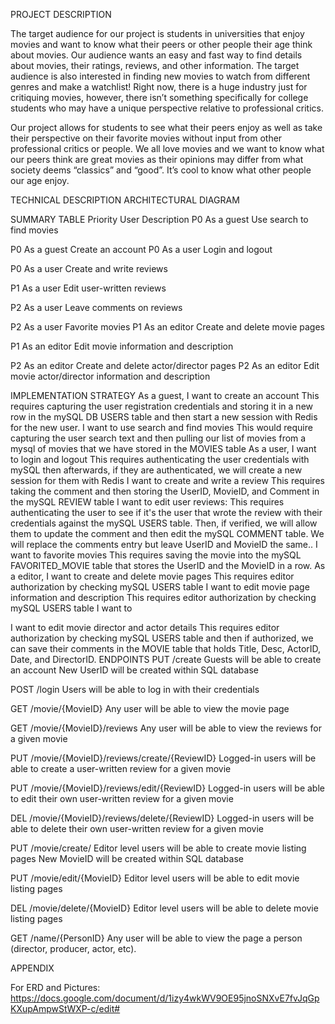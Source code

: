 PROJECT DESCRIPTION

The target audience for our project is students in universities that enjoy movies and want to know what their peers or other people their age think about movies. Our audience wants an easy and fast way to find details about movies, their ratings, reviews, and other information. The target audience is also interested in finding new movies to watch from different genres and make a watchlist! Right now, there is a huge industry just for critiquing movies, however, there isn’t something specifically for college students who may have a unique perspective relative to professional critics. 

Our project allows for students to see what their peers enjoy as well as take their perspective on their favorite movies without input from other professional critics or people. We all love movies and we want to know what our peers think are great movies as their opinions may differ from what society deems “classics” and “good”. It’s cool to know what other people our age enjoy.
 
TECHNICAL DESCRIPTION
ARCHITECTURAL DIAGRAM
 
 
 
 
 
 
SUMMARY TABLE
Priority 
User
Description
P0
As a guest
Use search to find movies


P0
As a guest
Create an account
P0
As a user
Login and logout


P0
As a user
Create and write reviews


P1
As a user
Edit user-written reviews


P2
As a user
Leave comments on reviews


P2
As a user
Favorite movies
P1
As an editor
Create and delete movie pages


P1
As an editor
Edit movie information and description


P2
As an editor
Create and delete actor/director pages
P2
As an editor
Edit movie actor/director information and description
 
 


IMPLEMENTATION STRATEGY
As a guest,
I want to create an account
This requires capturing the user registration credentials and storing it in a new row in the mySQL DB USERS table and then start a new session with Redis for the new user.
I want to use search and find movies
This would require capturing the user search text and then pulling our list of movies from a mysql of movies that we have stored in the MOVIES table 
As a user,
I want to login and logout
This requires authenticating the user credentials with mySQL then afterwards, if they are authenticated, we will create a new session for them with Redis
I want to create and write a review
This requires taking the comment and then storing the UserID,  MovieID, and Comment in the mySQL REVIEW table
I want to edit user reviews:
This requires authenticating the user to see if it's the user that wrote the review with their credentials against the mySQL USERS table. Then, if verified, we will allow them to update the comment and then edit the mySQL COMMENT table. We will replace the comments entry but leave UserID and MovieID the same..
I want to favorite movies
This requires saving the movie into the mySQL FAVORITED_MOVIE table that stores the UserID and the MovieID in a row.
As a editor,
I want to create and delete movie pages
This requires editor authorization by checking mySQL USERS table
I want to edit movie page information and description
This requires editor authorization by checking mySQL USERS table
I want to 
 
I want to edit movie director and actor details
This requires editor authorization by checking mySQL USERS table and then if authorized, we can save their comments in the MOVIE table that holds Title, Desc, ActorID,  Date, and DirectorID.
ENDPOINTS
PUT /create
Guests will be able to create an account
New UserID will be created within SQL database
 
POST /login
Users will be able to log in with their credentials
 
GET /movie/{MovieID}
Any user will be able to view the movie page		
 
GET /movie/{MovieID}/reviews
Any user will be able to view the reviews for a given movie
 
PUT /movie/{MovieID}/reviews/create/{ReviewID}
Logged-in users will be able to create a user-written review for a given movie
 
PUT /movie/{MovieID}/reviews/edit/{ReviewID}
Logged-in users will be able to edit their own user-written review for a given movie
 
DEL /movie/{MovieID}/reviews/delete/{ReviewID}
Logged-in users will be able to delete their own user-written review for a given movie

PUT /movie/create/
Editor level users will be able to create movie listing pages
New MovieID will be created within SQL database
 
PUT /movie/edit/{MovieID}
Editor level users will be able to edit movie listing pages
 
DEL /movie/delete/{MovieID}
Editor level users will be able to delete movie listing pages
 
GET /name/{PersonID}
Any user will be able to view the page a person (director, producer, actor, etc).
 
APPENDIX


For ERD and Pictures: 
https://docs.google.com/document/d/1izy4wkWV9OE95jnoSNXvE7fvJqGpKXupAmpwStWXP-c/edit#



